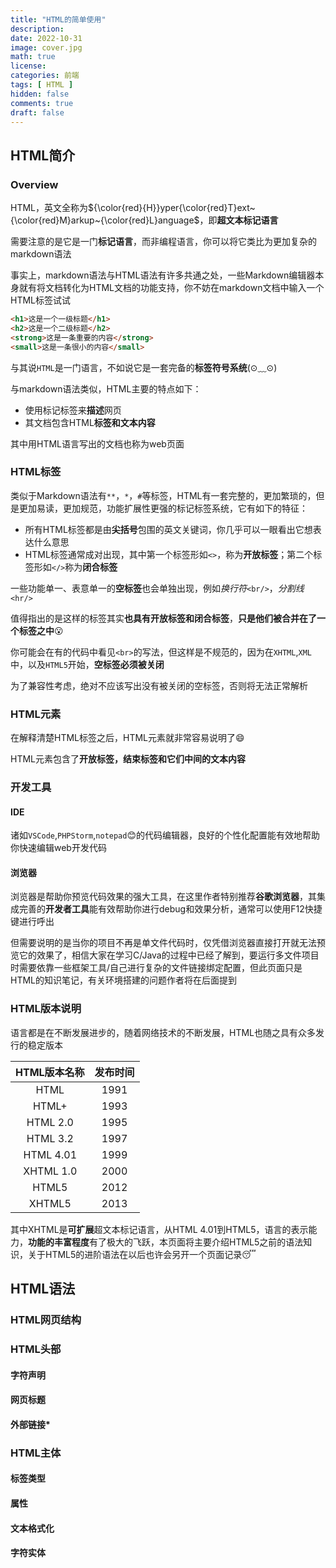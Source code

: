 ```yaml
---
title: "HTML的简单使用"
description: 
date: 2022-10-31
image: cover.jpg
math: true
license: 
categories: 前端
tags: [ HTML ]
hidden: false
comments: true
draft: false
---
```


## HTML简介

### Overview

HTML，英文全称为${\color{red}{H}}yper{\color{red}T}ext~{\color{red}M}arkup~{\color{red}L}anguage$，即**超文本标记语言**

需要注意的是它是一门**标记语言**，而非编程语言，你可以将它类比为更加复杂的markdown语法

事实上，markdown语法与HTML语法有许多共通之处，一些Markdown编辑器本身就有将文档转化为HTML文档的功能支持，你不妨在markdown文档中输入一个HTML标签试试

~~~~markdown
<h1>这是一个一级标题</h1>
<h2>这是一个二级标题</h2>
<strong>这是一条重要的内容</strong>
<small>这是一条很小的内容</small>
~~~~

与其说`HTML`是一门语言，不如说它是一套完备的**标签符号系统**(⊙﹏⊙)

与markdown语法类似，HTML主要的特点如下：

- 使用标记标签来**描述**网页
- 其文档包含HTML**标签和文本内容**

其中用HTML语言写出的文档也称为web页面

### HTML标签

类似于Markdown语法有`**`，`*`，`#`等标签，HTML有一套完整的，更加繁琐的，但是更加易读，更加规范，功能扩展性更强的标记标签系统，它有如下的特征：

- 所有HTML标签都是由**尖括号**包围的英文关键词，你几乎可以一眼看出它想表达什么意思
- HTML标签通常成对出现，其中第一个标签形如`<>`，称为**开放标签**；第二个标签形如`</>`称为**闭合标签**

一些功能单一、表意单一的**空标签**也会单独出现，例如*换行符*`<br/>`，*分割线*`<hr/>`

值得指出的是这样的标签其实**也具有开放标签和闭合标签**，**只是他们被合并在了一个标签之中**😮

你可能会在有的代码中看见`<br>`的写法，但这样是不规范的，因为在`XHTML`,`XML`中，以及`HTML5`开始，**空标签必须被关闭**

为了兼容性考虑，绝对不应该写出没有被关闭的空标签，否则将无法正常解析

### HTML元素

在解释清楚HTML标签之后，HTML元素就非常容易说明了😄

HTML元素包含了**开放标签，结束标签和它们中间的文本内容**

### 开发工具

#### IDE

诸如`VSCode`,`PHPStorm`,`notepad`😊的代码编辑器，良好的个性化配置能有效地帮助你快速编辑web开发代码

#### 浏览器

浏览器是帮助你预览代码效果的强大工具，在这里作者特别推荐**谷歌浏览器**，其集成完善的**开发者工具**能有效帮助你进行debug和效果分析，通常可以使用F12快捷键进行呼出

但需要说明的是当你的项目不再是单文件代码时，仅凭借浏览器直接打开就无法预览它的效果了，相信大家在学习C/Java的过程中已经了解到，要运行多文件项目时需要依靠一些框架工具/自己进行复杂的文件链接绑定配置，但此页面只是HTML的知识笔记，有关环境搭建的问题作者将在后面提到

### HTML版本说明

语言都是在不断发展进步的，随着网络技术的不断发展，HTML也随之具有众多发行的稳定版本

| HTML版本名称 | 发布时间 |
| :----------: | :------: |
|     HTML     |   1991   |
|    HTML+     |   1993   |
|   HTML 2.0   |   1995   |
|   HTML 3.2   |   1997   |
|  HTML 4.01   |   1999   |
|  XHTML 1.0   |   2000   |
|    HTML5     |   2012   |
|    XHTML5    |   2013   |

其中XHTML是**可扩展**超文本标记语言，从HTML 4.01到HTML5，语言的表示能力，**功能的丰富程度**有了极大的飞跃，本页面将主要介绍HTML5之前的语法知识，关于HTML5的进阶语法在以后也许会另开一个页面记录😴

## HTML语法

### HTML网页结构

### HTML头部

#### 字符声明



#### 网页标题



#### 外部链接*



### HTML主体

#### 标签类型



#### 属性



#### 文本格式化



#### 字符实体

